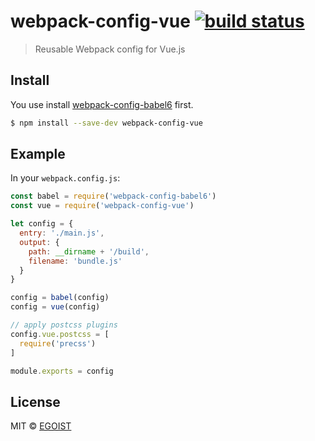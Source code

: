 # webpack-config-vue [![build status](https://img.shields.io/circleci/project/egoist/webpack-config-vue/master.svg)](https://circleci.com/gh/egoist/webpack-config-vue)

> Reusable Webpack config for Vue.js

## Install

You use install [webpack-config-babel6](https://github.com/egoist/webpack-config-babel6) first.

```bash
$ npm install --save-dev webpack-config-vue
```

## Example

In your `webpack.config.js`:

```js
const babel = require('webpack-config-babel6')
const vue = require('webpack-config-vue')

let config = {
  entry: './main.js',
  output: {
    path: __dirname + '/build',
    filename: 'bundle.js'
  }
}

config = babel(config)
config = vue(config)

// apply postcss plugins
config.vue.postcss = [
  require('precss')
]

module.exports = config
```

## License

MIT &copy; [EGOIST](https://github.com/egoist)

